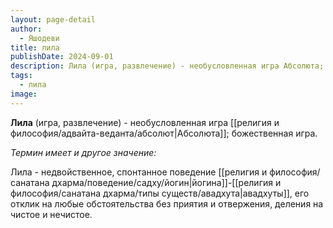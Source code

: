 ```yaml
---
layout: page-detail
author:
  - Яшодеви
title: лила
publishDate: 2024-09-01
description: Лила (игра, развлечение) - необусловленная игра Абсолюта; божественная игра.
tags:
  - лила
image:
---
```

**Лила** (игра, развлечение) - необусловленная игра [[религия и философия/адвайта-веданта/абсолют|Абсолюта]]; божественная игра.

*Термин имеет и другое значение:*

Лила - недвойственное, спонтанное поведение [[религия и философия/санатана дхарма/поведение/садху/йогин|йогина]]-[[религия и философия/санатана дхарма/типы существ/авадхута|авадхуты]], его отклик на любые обстоятельства без приятия и отвержения, деления на чистое и нечистое.

